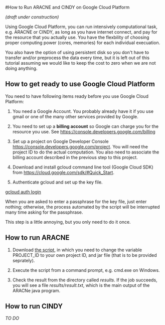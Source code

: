 #How to Run ARACNE and CINDY on Google Cloud Platform

*(draft under construction)*

Using Google Cloud Platform, you can run intensively computational task, e.g. ARACNE or CINDY, as long as you have internet connect, and pay for the resource that you actually use. You have the flexbility of choosing proper computing power (cores, memories) for each individual execuation.

You also have the option of using persistent disk so you don't have to transfer and/or preprocess the data every time, but it is left out of this tutorial assuming we would like to keep the cost to zero when we are not doing anything.

## How to get ready to use Google Cloud Platform

You need to have following items ready before you use Google Cloud Platform:

  1. You need a Google Account. You probably already have it if you use gmail or one of the many other services provided by Google.
  
  2. You need to set up a **billing account** so Google can charge you for the resource you use. See https://console.developers.google.com/billing
  
  3. Set up a project on Google Developer Console https://console.developers.google.com/project. You will need the project ID to do the actual computation. You also need to associate the billing account described in the previous step to this project.

  4. Download and install gcloud command line tool (Google Cloud SDK) from https://cloud.google.com/sdk/#Quick_Start.

  5. Authenticate gcloud and set up the key file.

  <a href="https://cloud.google.com/sdk/gcloud/reference/auth/login">gcloud auth login</a>

When you are asked to enter a passphrase for the key file, just enter nothing; otherwise, the process automated by the script will be interrupted many time asking for the passphrase. 

This step is a little annoying, but you only need to do it once.

## How to run ARACNE

  1. Download <a href="https://github.com/geworkbench-group/on-demand.cluster/blob/f302482b65f6944d36d4680f1440a3744ceae82d/cloud.aracne.java.sh">the script</a>, in which you need to change the variable PROJECT_ID to your own project ID, and jar file (that is to be provided seprately).

  2. Execute the script from a command prompt, e.g. cmd.exe on Windows.
  3. Check the result from the directory called *results*. If the job succeeds, you will see a file *results/result.txt*, which is the main output of the ARACNe java program.
  

## How to run CINDY

*TO DO*
